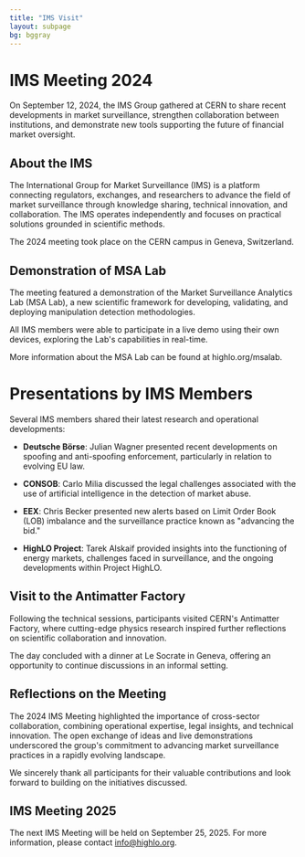 ```yaml
---
title: "IMS Visit"
layout: subpage
bg: bggray
---
```


# IMS Meeting 2024

On September 12, 2024, the IMS Group gathered at CERN to share recent developments in market surveillance, strengthen collaboration between institutions, and demonstrate new tools supporting the future of financial market oversight.

## About the IMS

The International Group for Market Surveillance (IMS) is a platform connecting regulators, exchanges, and researchers to advance the field of market surveillance through knowledge sharing, technical innovation, and collaboration. The IMS operates independently and focuses on practical solutions grounded in scientific methods.

The 2024 meeting took place on the CERN campus in Geneva, Switzerland.

## Demonstration of MSA Lab

The meeting featured a demonstration of the Market Surveillance Analytics Lab (MSA Lab), a new scientific framework for developing, validating, and deploying manipulation detection methodologies.

All IMS members were able to participate in a live demo using their own devices, exploring the Lab's capabilities in real-time.

More information about the MSA Lab can be found at highlo.org/msalab.

# Presentations by IMS Members

Several IMS members shared their latest research and operational developments:

* **Deutsche Börse**: Julian Wagner presented recent developments on spoofing and anti-spoofing enforcement, particularly in relation to evolving EU law.

* **CONSOB**: Carlo Milia discussed the legal challenges associated with the use of artificial intelligence in the detection of market abuse.

* **EEX**: Chris Becker presented new alerts based on Limit Order Book (LOB) imbalance and the surveillance practice known as "advancing the bid."

* **HighLO Project**: Tarek Alskaif provided insights into the functioning of energy markets, challenges faced in surveillance, and the ongoing developments within Project HighLO.

## Visit to the Antimatter Factory

Following the technical sessions, participants visited CERN's Antimatter Factory, where cutting-edge physics research inspired further reflections on scientific collaboration and innovation.

The day concluded with a dinner at Le Socrate in Geneva, offering an opportunity to continue discussions in an informal setting.

## Reflections on the Meeting

The 2024 IMS Meeting highlighted the importance of cross-sector collaboration, combining operational expertise, legal insights, and technical innovation. The open exchange of ideas and live demonstrations underscored the group's commitment to advancing market surveillance practices in a rapidly evolving landscape.

We sincerely thank all participants for their valuable contributions and look forward to building on the initiatives discussed.

## IMS Meeting 2025

The next IMS Meeting will be held on September 25, 2025. For more information, please contact info@highlo.org.